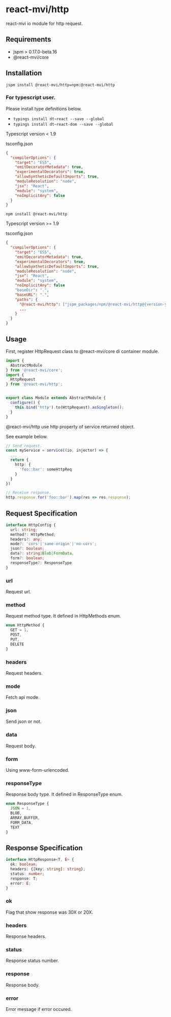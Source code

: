 # react-mvi/http
react-mvi io module for http request.

## Requirements

- jspm > 0.17.0-beta.16
- @react-mvi/core

## Installation

```jspm install @react-mvi/http=npm:@react-mvi/http```

### For typescript user.

Please install type definitions below.

* ```typings install dt~react --save --global```
* ```typings install dt~react-dom --save --global```

Typescript version < 1.9

tsconfig.json
```json
{
  "compilerOptions": {
    "target": "ES5",
    "emitDecoratorMetadata": true,
    "experimentalDecorators": true,
    "allowSyntheticDefaultImports": true,
    "moduleResolution": "node",
    "jsx": "React",
    "module": "system",
    "noImplicitAny": false
  }
}
```

```
npm install @react-mvi/http
```

Typescript version >= 1.9

tsconfig.json
```json
{
  "compilerOptions": {
    "target": "ES5",
    "emitDecoratorMetadata": true,
    "experimentalDecorators": true,
    "allowSyntheticDefaultImports": true,
    "moduleResolution": "node",
    "jsx": "React",
    "module": "system",
    "noImplicitAny": false
    "baseDir": ".",
    "baseURL": ".",
    "paths": {
      "@react-mvi/http": ["jspm_packages/npm/@react-mvi/http@{version-you-installed}/index.ts"],
      ...
    }
  }
}
```


## Usage

First, register HttpRequest class to @react-mvi/core di container module.

```typescript
import {
  AbstractModule
} from '@react-mvi/core';
import {
  HttpRequest
} from '@react-mvi/http';


export class Module extends AbstractModule {
  configure() {
    this.bind('http').to(HttpRequest).asSingleton();
  }
}
```

@react-mvi/http use http property of service returned object.

See example below.

```typescript
// Send request.
const myService = service((io, injector) => {
  ...
  return {
    http: {
      'foo::bar': someHttpReq
    }
  }
})
```

```typescript
// Receive response.
http.response.for('foo::bar').map(res => res.response);
```

## Request Specification

```typescript
interface HttpConfig {
  url: string;
  method?: HttpMethod;
  headers?: any;
  mode?: 'cors'|'same-origin'|'no-cors';
  json?: boolean;
  data?: string|Blob|FormData,
  form?: boolean;
  responseType?: ResponseType
}
```

### url

Request url.

### method

Request method type. It defined in HttpMethods enum.

```typescript
enum HttpMethod {
  GET = 1,
  POST,
  PUT,
  DELETE
}
```

### headers

Request headers.

### mode

Fetch api mode.

### json

Send json or not.

### data

Request body.

### form

Using www-form-urlencoded.

### responseType

Response body type. It defined in ResponseType enum.

```typescript
enum ResponseType {
  JSON = 1,
  BLOB,
  ARRAY_BUFFER,
  FORM_DATA,
  TEXT
}
```

## Response Specification

```typescript
interface HttpResponse<T, E> {
  ok: boolean;
  headers: {[key: string]: string};
  status: number;
  response: T;
  error: E;
}
```

### ok

Flag that show response was 30X or 20X.

### headers

Response headers.

### status

Response status number.

### response

Response body.

### error

Error message if error occured.
